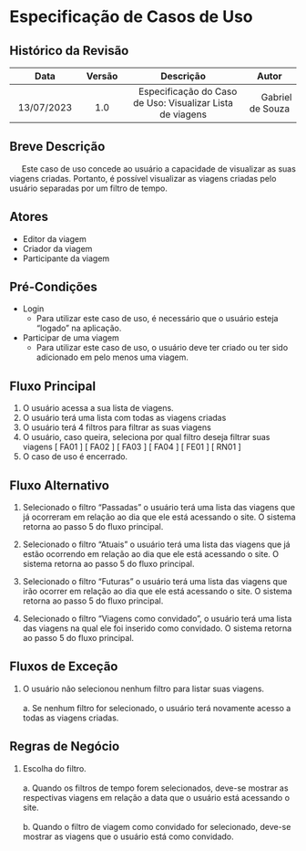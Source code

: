 # **Especificação de Casos de Uso**

## **Histórico da Revisão**

|      **Data**       | **Versão**  |                         **Descrição**                         |       **Autor**       |
| :-----------------: | :---------: | :-----------------------------------------------------------: | :-------------------: |
| `       `13/07/2023 | `      `1.0 | `  `Especificação do Caso de Uso: Visualizar Lista de viagens | `   `Gabriel de Souza |

## **Breve Descrição**

`	`Este caso de uso concede ao usuário a capacidade de visualizar as suas viagens criadas. Portanto, é possível visualizar as viagens criadas pelo usuário separadas por um filtro de tempo.

## **Atores**

- Editor da viagem
- Criador da viagem
- Participante da viagem

## **Pré-Condições**

- Login
  - Para utilizar este caso de uso, é necessário que o usuário esteja “logado” na aplicação.
- Participar de uma viagem
  - Para utilizar este caso de uso, o usuário deve ter criado ou ter sido adicionado em pelo menos uma viagem.

## **Fluxo Principal**

1. O usuário acessa a sua lista de viagens.
1. O usuário terá uma lista com todas as viagens criadas
1. O usuário terá 4 filtros para filtrar as suas viagens
1. O usuário, caso queira, seleciona por qual filtro deseja filtrar suas viagens [ FA01 ] [ FA02 ] [ FA03 ] [ FA04 ] [ FE01 ] [ RN01 ]
1. O caso de uso é encerrado.

## **Fluxo Alternativo**

1. Selecionado o filtro “Passadas” o usuário terá uma lista das viagens que já ocorreram em relação ao dia que ele está acessando o site. O sistema retorna ao passo 5 do fluxo principal.

1. Selecionado o filtro “Atuais” o usuário terá uma lista das viagens que já estão ocorrendo em relação ao dia que ele está acessando o site. O sistema retorna ao passo 5 do fluxo principal.

1. Selecionado o filtro “Futuras” o usuário terá uma lista das viagens que irão ocorrer em relação ao dia que ele está acessando o site. O sistema retorna ao passo 5 do fluxo principal.

1. Selecionado o filtro “Viagens como convidado”, o usuário terá uma lista das viagens na qual ele foi inserido como convidado. O sistema retorna ao passo 5 do fluxo principal.

## **Fluxos de Exceção**

1. O usuário não selecionou nenhum filtro para listar suas viagens.
   <br></br>
   a. Se nenhum filtro for selecionado, o usuário terá novamente acesso a todas as viagens criadas.

## **Regras de Negócio**

1. Escolha do filtro.
   <br></br>
   a. Quando os filtros de tempo forem selecionados, deve-se mostrar as respectivas viagens em relação a data que o usuário está acessando o site.
   <br></br>
   b. Quando o filtro de viagem como convidado for selecionado, deve-se mostrar as viagens que o usuário está como convidado.
